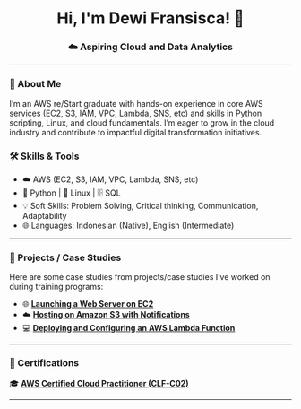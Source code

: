 <h1 align="center">Hi, I'm Dewi Fransisca! 👋 </h1>
<h3 align="center">☁️ Aspiring Cloud and Data Analytics</h3>

---

### 🚀 About Me
I’m an AWS re/Start graduate with hands-on experience in core AWS services (EC2, S3, IAM, VPC, Lambda, SNS, etc) and skills in Python scripting, Linux, and cloud fundamentals. I’m eager to grow in the cloud industry and contribute to impactful digital transformation initiatives. 

### 🛠️ Skills & Tools

- ☁️ AWS (EC2, S3, IAM, VPC, Lambda, SNS, etc)  
- 🐍 Python | 🐧 Linux | 🗄️ SQL  
- 💡 Soft Skills: Problem Solving, Critical thinking, Communication, Adaptability  
- 🌐 Languages: Indonesian (Native), English (Intermediate)  

---

### 📂 Projects / Case Studies
Here are some case studies from projects/case studies I’ve worked on during training programs:  

- 🌐 **[Launching a Web Server on EC2](./ec2-deploy/README.md)**
- ☁️ **[Hosting on Amazon S3 with Notifications](./s3-hosting/README.md)** 
- 💻 **[Deploying and Configuring an AWS Lambda Function](./lambda-deploy/README.md)** 

---

### 🌟 Certifications
🎓 **[AWS Certified Cloud Practitioner (CLF-C02)](https://www.credly.com/badges/9cac0709-0da4-4d03-91f2-419f3e3af49c/public_url)**  

---
